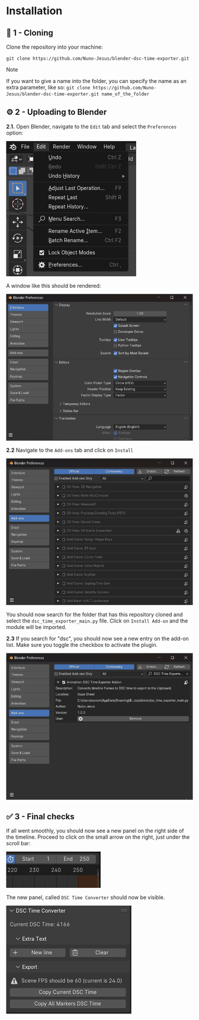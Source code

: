 # **Installation**

## 🧬 **1 - Cloning**

Clone the repository into your machine:

```shell
git clone https://github.com/Nuno-Jesus/blender-dsc-time-exporter.git
```

> [!NOTE]
> If you want to give a name into the folder, you can specify the name as an extra parameter, like so: `git clone https://github.com/Nuno-Jesus/blender-dsc-time-exporter.git name_of_the_folder`

## ⚙️ **2 - Uploading to Blender**

**2.1.** Open Blender, navigate to the `Edit` tab and select the `Preferences` option:

![Blender Edit Tab](blender_edit_tab.png)

A window like this should be rendered:

![Blender Preferences Window](blender_preferences_window.png)

**2.2** Navigate to the `Add-ons` tab and click on `Install`

![Blender Add-ons Tab](blender_addons_tab.png)

You should now search for the folder that has this repository cloned and select the `dsc_time_exporter_main.py` file. Click on `Install Add-on` and the module will be imported.

**2.3** If you search for "dsc", you should now see a new entry on the add-on list. Make sure you toggle the checkbox to activate the plugin.

![Blender Addon Uploaded](blender_addon_uploaded.png)

## ✅ **3 - Final checks**

If all went smoothly, you should now see a new panel on the right side of the timeline. Proceed to click on the small arrow on the right, just under the scroll bar:

![Blender Timeline Arrow](blender_timeline_arrow.png)

The new panel, called `DSC Time Converter` should now be visible.

![Blender New Addon](blender_new_addon.png)
